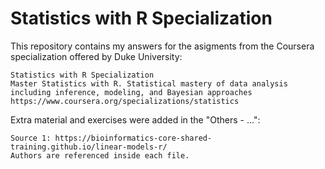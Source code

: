 # Statistics with R Specialization

This repository contains my answers for the asigments from the Coursera specialization offered by Duke University:

    Statistics with R Specialization
    Master Statistics with R. Statistical mastery of data analysis including inference, modeling, and Bayesian approaches
    https://www.coursera.org/specializations/statistics

Extra material and exercises were added in the "Others - ...":

    Source 1: https://bioinformatics-core-shared-training.github.io/linear-models-r/
    Authors are referenced inside each file.
